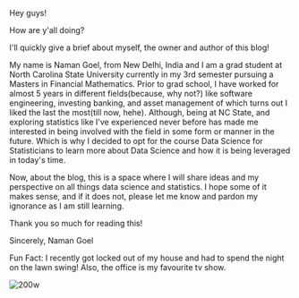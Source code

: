 Hey guys!

How are y'all doing? 

I'll quickly give a brief about myself, the owner and author of this blog!

My name is Naman Goel, from New Delhi, India and I am a grad student at North Carolina State University currently in my 3rd semester pursuing a Masters in Financial Mathematics. Prior to grad school, I have worked for almost 5 years in different fields(because, why not?) like software engineering, investing banking, and asset management of which turns out I liked the last the most(till now, hehe). Although, being at NC State, and exploring statistics like I've experienced never before has made me interested in being involved with the field in some form or manner in the future. Which is why I decided to opt for the course Data Science for Statisticians to learn more about Data Science and how it is being leveraged in today's time.

Now, about the blog, this is a space where I will share ideas and my perspective on all things data science and statistics. I hope some of it makes sense, and if it does not, please let me know and pardon my ignorance as I am still learning.

Thank you so much for reading this!

Sincerely,
Naman Goel

Fun Fact: I recently got locked out of my house and had to spend the night on the lawn swing! Also, the office is my favourite tv show.

![200w](https://user-images.githubusercontent.com/100819750/187999588-87014755-aeb3-49f2-97d2-ec542040b3b4.gif)

